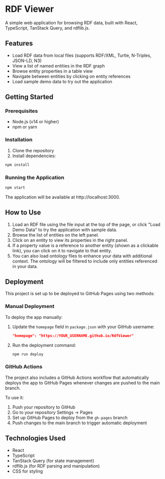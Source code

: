 # RDF Viewer

A simple web application for browsing RDF data, built with React, TypeScript, TanStack Query, and rdflib.js.

## Features

- Load RDF data from local files (supports RDF/XML, Turtle, N-Triples, JSON-LD, N3)
- View a list of named entities in the RDF graph
- Browse entity properties in a table view
- Navigate between entities by clicking on entity references
- Load sample demo data to try out the application

## Getting Started

### Prerequisites

- Node.js (v14 or higher)
- npm or yarn

### Installation

1. Clone the repository
2. Install dependencies:

```bash
npm install
```

### Running the Application

```bash
npm start
```

The application will be available at http://localhost:3000.

## How to Use

1. Load an RDF file using the file input at the top of the page, or click "Load Demo Data" to try the application with sample data.
2. Browse the list of entities on the left panel.
3. Click on an entity to view its properties in the right panel.
4. If a property value is a reference to another entity (shown as a clickable link), you can click on it to navigate to that entity.
5. You can also load ontology files to enhance your data with additional context. The ontology will be filtered to include only entities referenced in your data.

## Deployment

This project is set up to be deployed to GitHub Pages using two methods:

### Manual Deployment

To deploy the app manually:

1. Update the `homepage` field in `package.json` with your GitHub username:
   ```json
   "homepage": "https://YOUR_USERNAME.github.io/RdfViewer"
   ```

2. Run the deployment command:
   ```bash
   npm run deploy
   ```

### GitHub Actions

The project also includes a GitHub Actions workflow that automatically deploys the app to GitHub Pages whenever changes are pushed to the main branch. 

To use it:

1. Push your repository to GitHub
2. Go to your repository Settings → Pages
3. Set up GitHub Pages to deploy from the `gh-pages` branch
4. Push changes to the main branch to trigger automatic deployment

## Technologies Used

- React
- TypeScript
- TanStack Query (for state management)
- rdflib.js (for RDF parsing and manipulation)
- CSS for styling
